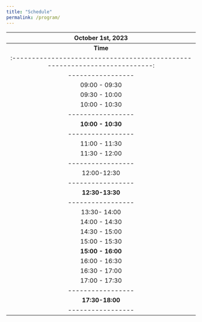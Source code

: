 ```yaml
---
title: "Schedule"
permalink: /program/
---
```


<!--Concerning different [time zones](https://www.worldtimebuddy.com/?qm=1&lid=8,1816670,2988507,2643743&h=1816670&date=2021-6-4&sln=9-18&hf=1), please check the **same** program in: [CEST time (GMT +2)]({{ "/program-cest/"}}){: .btn .btn--success .btn--medium} or [PDT Time]({{ "/program-pdt/"}}){: .btn .btn--success .btn--medium}. -->


| **October 1st, 2023**                                      |
| :-------------------------------------------------------------------------:|
| **Time** | **Speaker**          | **Organization** |                   **Title**                                      |
| :-------------------------------------------------------------------------:|
| -----------------| -----------------|------------- | :-------------------------------------------------------------:|
| 09:00 - 09:30 | [Ko Ayusawa](/ayusawa/)| AIST|    Humanoid motion optimization for understanding and reproducing human movements
| 09:30 - 10:00    | [Dana Kulic](/kulic/)| Monash University|  Anticipatory Control: Using Prediction of Intended Movement for Control |
| 10:00 - 10:30    |[Maurice Fallon](/fallon/) | Oxford Robotics Institute | Sensor Fusion based Legged Robot Visual Perception, Navigation and State Estimation |
| -----------------| -----------------|------------- | :-------------------------------------------------------------: |
|  **10:00 - 10:30** |  |**Coffee Break & Poster Session**|
| -----------------| -----------------|------------- | :-------------------------------------------------------------: |
| 11:00 - 11:30    | [Hu Yue](/yue/)     |University of Waterloo| Exploring Robot Walking: Insights from Human Motion|
| 11:30 - 12:00    |  [Wataru Takano](/takano/)|  Osaka University|  Translation between human whole body motion and language for humanoid AI|
| -----------------| -----------------|------------- | :-------------------------------------------------------------: |
| 12:00-12:30      | Yoshihiko Nakamura          | **Summary & Panel Discussion** |                                                         |
| -----------------| -----------------|------------- | :-------------------------------------------------------------: |
| **12:30-13:30**  |           | **Lunch**          |  |                                                         |
| -----------------| -----------------|------------- | :-------------------------------------------------------------:|
| 13:30- 14:00    | [Abderrahmane Kheddar](/kheddar/)  | CNRS-AIST JRL, CNRS-UM LIRMM| Direct Centroidal Control for Balanced Humanoid Locomotion |
| 14:00 - 14:30    | [Majid Khadiv](/khadiv/)| Technical University of Munich| Optimal Control and Learning for Agile Locomotion |
| 14:30 - 15:00    | [Katja Mombaur](/mombaur/)| Karlsruhe Institute of Technology <br/> University of Waterloo|From humans to robots: improving whole-body stability and robustness in humanoid robots from an analysis of Karate experts| 
| 15:00 - 15:30    | [Maegan Tucker](/tucker/) | Georgia University of Technology| Whole-body control for human assistance| 
| **15:00 - 16:00**|    |  **Coffee Break & Outreach Event** | 
| 16:00 - 16:30    |  [Xingxing Wang](/xingxing) | Unitree Robotics | Welcome the arrival of the era of robot intelligence | 
| 16:30 - 17:00    | [Patrick Wensing](/wensing/)    |  University of Norte Dame|  Informed MPC: Leveraging human data, robot experience, and high-order dynamics for optimal whole-body control |
| 17:00 - 17:30    | [Annan Tang](/annan/)| University of Tokyo| Whole-Body Dynamic Behaviors and Control of Humanoid Robots |
| -----------------| -----------------|------------- | :-------------------------------------------------------------:|
| **17:30-18:00**  | Yuquan Wang / Yan Gu          | **Summary & Panel discussion**          | 
| -----------------| -----------------|------------- | :-------------------------------------------------------------:|


